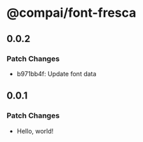 # @compai/font-fresca

## 0.0.2

### Patch Changes

- b971bb4f: Update font data

## 0.0.1

### Patch Changes

- Hello, world!
